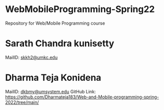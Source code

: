 # WebMobileProgramming-Spring22
Repository for Web/Mobile Programming course
# Sarath Chandra kunisetty
  MailID: skkh2@umkc.edu
# Dharma Teja Konidena
  MailID: dkbmy@umsystem.edu 
  GitHub Link: https://github.com/Dharmateja183/Web-and-Mobile-programming-spring-2022/tree/main/
